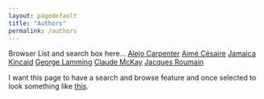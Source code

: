 ```yaml
---
layout: pagedefault
title: "Authors"
permalink: /authors
---
```


Browser List and search box here...
[Alejo Carpenter](/carpenter)
[Aimé Césaire](/cesaire)
[Jamaica Kincaid](/kincaid)
[George Lamming](/lamming)
[Claude McKay](/mcKay)
[Jacques Roumain](/roumain)


I want this page to have a search and browse feature and once selected to look something like [this](http://mapping-marronage.rll.lsa.umich.edu/flight).
